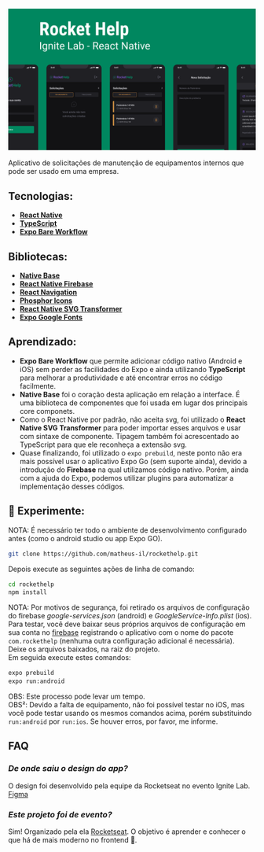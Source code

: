 ![RocketHelp Banner](.github/RocketHelpReadmeBanner.png)

Aplicativo de solicitações de manutenção de equipamentos internos que pode ser usado em uma empresa.  

## Tecnologias:

- **[React Native](https://reactnative.dev/)**
- **[TypeScript](https://www.typescriptlang.org/)**
- **[Expo Bare Workflow](https://docs.expo.dev/bare/exploring-bare-workflow/)**


## Bibliotecas:

- **[Native Base](https://nativebase.io/)**
- **[React Native Firebase](https://rnfirebase.io/)**
- **[React Navigation](https://reactnavigation.org/)**
- **[Phosphor Icons](https://github.com/duongdev/phosphor-react-native)**
- **[React Native SVG Transformer](https://github.com/kristerkari/react-native-svg-transformer)**
- **[Expo Google Fonts](https://github.com/expo/google-fonts)**

## Aprendizado:

- **Expo Bare Workflow** que permite adicionar código nativo (Android e iOS) sem perder as facilidades do Expo e ainda utilizando **TypeScript** para melhorar a produtividade e até encontrar erros no código facilmente.
- **Native Base** foi o coração desta aplicação em relação a interface. É uma biblioteca de componentes que foi usada em lugar dos principais core componets.
- Como o React Native por padrão, não aceita svg, foi utilizado o **React Native SVG Transformer** para poder importar esses arquivos e usar com sintaxe de componente. Tipagem também foi acrescentado ao TypeScript para que ele reconheça a extensão svg.
- Quase finalizando, foi utilizado o ```expo prebuild```, neste ponto não era mais possível usar o aplicativo Expo Go (sem suporte ainda), devido a introdução do **Firebase** na qual utilizamos código nativo. Porém, ainda com a ajuda do Expo, podemos utilizar plugins para automatizar a implementação desses códigos.

## 🧪 Experimente:
 
NOTA: É necessário ter todo o ambiente de desenvolvimento configurado antes (como o android studio ou app Expo GO).
```bash 
git clone https://github.com/matheus-il/rockethelp.git
```

Depois execute as seguintes ações de linha de comando:
```bash
cd rockethelp
npm install
```
NOTA: Por motivos de segurança, foi retirado os arquivos de configuração do firebase *google-services.json* (android) e *GoogleService-Info.plist* (ios). Para testar, você deve baixar seus próprios arquivos de configuração em sua conta no [firebase](https://console.firebase.google.com/) registrando o aplicativo com o nome do pacote ```com.rockethelp``` (nenhuma outra configuração adicional é necessária).   
Deixe os arquivos baixados, na raiz do projeto.   
Em seguida execute estes comandos:
```bash
expo prebuild
expo run:android
```
OBS: Este processo pode levar um tempo.   
OBS²: Devido a falta de equipamento, não foi possível testar no iOS, mas você pode testar usando os mesmos comandos acima, porém substituindo ```run:android``` por ```run:ios```. Se houver erros, por favor, me informe.

## FAQ 

### *De onde saiu o design do app?*

O design foi desenvolvido pela equipe da Rocketseat no evento Ignite Lab. [Figma](https://www.figma.com/file/pSXn1mhn6adaaGC2wIl7pD/Rocket-Help---Ignite-Lab-(Community)?node-id=102%3A375)

### *Este projeto foi de evento?*

Sim! Organizado pela ela [Rocketseat](https://www.rocketseat.com.br/). O objetivo é aprender e conhecer o que há de mais moderno no frontend 💙.